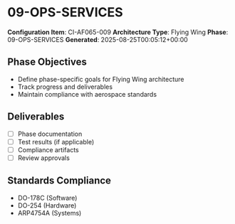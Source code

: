 # 09-OPS-SERVICES

**Configuration Item**: CI-AF065-009
**Architecture Type**: Flying Wing
**Phase**: 09-OPS-SERVICES
**Generated**: 2025-08-25T00:05:12+00:00

## Phase Objectives
- Define phase-specific goals for Flying Wing architecture
- Track progress and deliverables
- Maintain compliance with aerospace standards

## Deliverables
- [ ] Phase documentation
- [ ] Test results (if applicable)
- [ ] Compliance artifacts
- [ ] Review approvals

## Standards Compliance
- DO-178C (Software)
- DO-254 (Hardware)
- ARP4754A (Systems)
